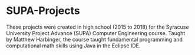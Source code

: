 # SUPA-Projects
These projects were created in high school (2015 to 2018) for the Syracuse University Project Advance (SUPA) Computer Engineering course.
Taught by Matthew Harbinger, the course taught fundamental programming and computational math skills using Java in the Eclipse IDE.
